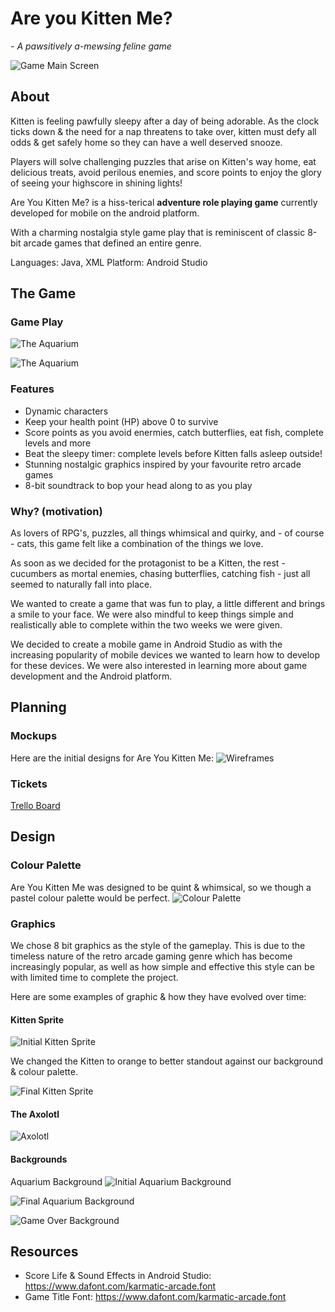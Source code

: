# Are you Kitten Me?

_- A pawsitively a-mewsing feline game_

![Game Main Screen](https://github.com/ewa-j/AreYouKittenMe/blob/f050295e95d5aa74b919a2719c6a2dba54391c12/resources/images/main-background.PNG)

## About

Kitten is feeling pawfully sleepy after a day of being adorable. As the clock ticks down & the need for a nap threatens to take over, kitten must defy all odds & get safely home so they can have a well deserved snooze.

Players will solve challenging puzzles that arise on Kitten's way home, eat delicious treats, avoid perilous enemies, and score points to enjoy the glory of seeing your highscore in shining lights!

Are You Kitten Me? is a hiss-terical **adventure role playing game** currently developed for mobile on the android platform.

With a charming nostalgia style game play that is reminiscent of classic 8-bit arcade games that defined an entire genre.

Languages: Java, XML
Platform: Android Studio

## The Game

### Game Play

![The Aquarium](https://github.com/ewa-j/AreYouKittenMe/blob/f698589e0bf5af44f175dccb080a62705fcf47ab/resources/gifs/aquarium-playthrough.gif)

![The Aquarium](https://github.com/ewa-j/AreYouKittenMe/blob/f698589e0bf5af44f175dccb080a62705fcf47ab/resources/gifs/maze-playthrough.gif)

### Features

- Dynamic characters
- Keep your health point (HP) above 0 to survive
- Score points as you avoid enermies, catch butterflies, eat fish, complete levels and more
- Beat the sleepy timer: complete levels before Kitten falls asleep outside!
- Stunning nostalgic graphics inspired by your favourite retro arcade games
- 8-bit soundtrack to bop your head along to as you play

### Why? (motivation)

As lovers of RPG's, puzzles, all things whimsical and quirky, and - of course - cats, this game felt like a combination of the things we love.

As soon as we decided for the protagonist to be a Kitten, the rest - cucumbers as mortal enemies, chasing butterflies, catching fish - just all seemed to naturally fall into place.

We wanted to create a game that was fun to play, a little different and brings a smile to your face. We were also mindful to keep things simple and realistically able to complete within the two weeks we were given.

We decided to create a mobile game in Android Studio as with the increasing popularity of mobile devices we wanted to learn how to develop for these devices. We were also interested in learning more about game development and the Android platform.

## Planning

### Mockups

Here are the initial designs for Are You Kitten Me:
![Wireframes](https://github.com/ewa-j/AreYouKittenMe/blob/f050295e95d5aa74b919a2719c6a2dba54391c12/resources/images/are-you-kitten-me-wireframe.png)

### Tickets

[Trello Board](https://trello.com/b/59lSNDKq/are-you-kitten-me-🐱)

## Design

### Colour Palette

Are You Kitten Me was designed to be quint & whimsical, so we though a pastel colour palette would be perfect.
![Colour Palette](https://github.com/ewa-j/AreYouKittenMe/blob/f050295e95d5aa74b919a2719c6a2dba54391c12/resources/images/Are%20You%20Kitten%20Me.png)

### Graphics

We chose 8 bit graphics as the style of the gameplay. This is due to the timeless nature of the retro arcade gaming genre which has become increasingly popular, as well as how simple and effective this style can be with limited time to complete the project.

Here are some examples of graphic & how they have evolved over time:

#### Kitten Sprite

![Initial Kitten Sprite](https://github.com/ewa-j/AreYouKittenMe/blob/f698589e0bf5af44f175dccb080a62705fcf47ab/resources/images/old_kitten_sprite.PNG)

We changed the Kitten to orange to better standout against our background & colour palette.

![Final Kitten Sprite](https://github.com/ewa-j/AreYouKittenMe/blob/f698589e0bf5af44f175dccb080a62705fcf47ab/resources/images/kitten_sprite.PNG)

#### The Axolotl

![Axolotl](https://github.com/ewa-j/AreYouKittenMe/blob/f698589e0bf5af44f175dccb080a62705fcf47ab/resources/images/axolotl.png)

#### Backgrounds

Aquarium Background
![Initial Aquarium Background](https://github.com/ewa-j/AreYouKittenMe/blob/f698589e0bf5af44f175dccb080a62705fcf47ab/resources/images/kitten_sprite.PNG)

![Final Aquarium Background](https://github.com/ewa-j/AreYouKittenMe/blob/f698589e0bf5af44f175dccb080a62705fcf47ab/resources/images/aquarium_background222.png)

![Game Over Background](https://github.com/ewa-j/AreYouKittenMe/blob/f698589e0bf5af44f175dccb080a62705fcf47ab/resources/images/kitten_sprite.PNG)

## Resources

- Score Life & Sound Effects in Android Studio: https://www.dafont.com/karmatic-arcade.font
- Game Title Font: https://www.dafont.com/karmatic-arcade.font
